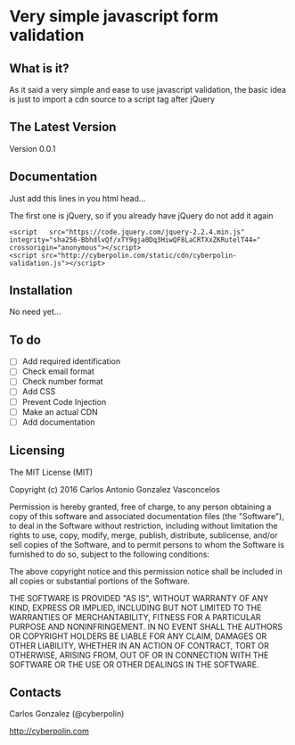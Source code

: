 # Very simple javascript form validation

## What is it?
As it said a very simple and ease to use javascript validation, the basic idea is just to import a cdn source to a script tag after jQuery

## The Latest Version
Version 0.0.1

## Documentation
Just add this lines in you html head...

The first one is jQuery, so if you already have jQuery do not add it again
```
<script   src="https://code.jquery.com/jquery-2.2.4.min.js"   integrity="sha256-BbhdlvQf/xTY9gja0Dq3HiwQF8LaCRTXxZKRutelT44="   crossorigin="anonymous"></script>
<script src="http://cyberpolin.com/static/cdn/cyberpolin-validation.js"></script>
```

## Installation
No need yet...

## To do

- [ ] Add required identification
- [ ] Check email format
- [ ] Check number format
- [ ] Add CSS
- [ ] Prevent Code Injection
- [ ] Make an actual CDN
- [ ] Add documentation

## Licensing
The MIT License (MIT)

Copyright (c) 2016 Carlos Antonio Gonzalez Vasconcelos

Permission is hereby granted, free of charge, to any person obtaining a copy
of this software and associated documentation files (the "Software"), to deal
in the Software without restriction, including without limitation the rights
to use, copy, modify, merge, publish, distribute, sublicense, and/or sell
copies of the Software, and to permit persons to whom the Software is
furnished to do so, subject to the following conditions:

The above copyright notice and this permission notice shall be included in all
copies or substantial portions of the Software.

THE SOFTWARE IS PROVIDED "AS IS", WITHOUT WARRANTY OF ANY KIND, EXPRESS OR
IMPLIED, INCLUDING BUT NOT LIMITED TO THE WARRANTIES OF MERCHANTABILITY,
FITNESS FOR A PARTICULAR PURPOSE AND NONINFRINGEMENT. IN NO EVENT SHALL THE
AUTHORS OR COPYRIGHT HOLDERS BE LIABLE FOR ANY CLAIM, DAMAGES OR OTHER
LIABILITY, WHETHER IN AN ACTION OF CONTRACT, TORT OR OTHERWISE, ARISING FROM,
OUT OF OR IN CONNECTION WITH THE SOFTWARE OR THE USE OR OTHER DEALINGS IN THE
SOFTWARE.

## Contacts

Carlos Gonzalez (@cyberpolin)

http://cyberpolin.com
